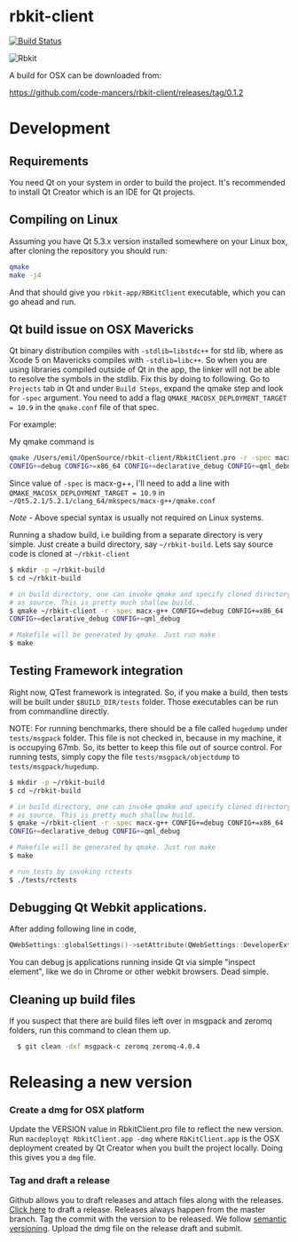 rbkit-client
============
[![Build Status](https://travis-ci.org/code-mancers/rbkit-client.svg?branch=master)](https://travis-ci.org/code-mancers/rbkit-client)

![Rbkit](https://github.com/code-mancers/rbkit-client/raw/master/images/rbkit2.gif "RBkit use")

A build for OSX can be downloaded from:

https://github.com/code-mancers/rbkit-client/releases/tag/0.1.2

# Development

## Requirements

You need Qt on your system in order to build the project. It's recommended to
install Qt Creator which is an IDE for Qt projects.

## Compiling on Linux

Assuming you have Qt 5.3.x version installed somewhere on your Linux box, after
cloning the repository you should run:

```bash
qmake
make -j4
```

And that should give you `rbkit-app/RBKitClient` executable, which you can
go ahead and run.

## Qt build issue on OSX Mavericks

Qt binary distribution compiles with `-stdlib=libstdc++` for std lib,
where as Xcode 5 on Mavericks compiles with `-stdlib=libc++`. So when you
are using libraries compiled outside of Qt in the app, the linker will not
be able to resolve the symbols in the stdlib. Fix this by doing to following.
Go to `Projects` tab in Qt and under `Build Steps`, expand the qmake step and
look for `-spec` argument. You need to add a flag `QMAKE_MACOSX_DEPLOYMENT_TARGET = 10.9`
in the `qmake.conf` file of that spec.

For example:

My qmake command is

```bash
qmake /Users/emil/OpenSource/rbkit-client/RbkitClient.pro -r -spec macx-g++
CONFIG+=debug CONFIG+=x86_64 CONFIG+=declarative_debug CONFIG+=qml_debug
```

Since value of `-spec` is macx-g++, I'll need to add a line with
`QMAKE_MACOSX_DEPLOYMENT_TARGET = 10.9` in `~/Qt5.2.1/5.2.1/clang_64/mkspecs/macx-g++/qmake.conf`

*Note* - Above special syntax is usually not required on Linux systems.

Running a shadow build, i.e building from a separate directory is very
simple. Just create a build directory, say `~/rbkit-build`. Lets say
source code is cloned at `~/rbkit-client`

```bash
$ mkdir -p ~/rbkit-build
$ cd ~/rbkit-build

# in build directory, one can invoke qmake and specify cloned directory
# as source. This is pretty much shallow build.
$ qmake ~/rbkit-client -r -spec macx-g++ CONFIG+=debug CONFIG+=x86_64
CONFIG+=declarative_debug CONFIG+=qml_debug

# Makefile will be generated by qmake. Just run make
$ make
```

## Testing Framework integration
Right now, QTest framework is integrated. So, if you make a build, then
tests will be built under `$BUILD_DIR/tests` folder. Those executables
can be run from commandline directly.

NOTE: For running benchmarks, there should be a file called `hugedump`
under `tests/msgpack` folder. This file is not checked in, because in
my machine, it is occupying 67mb. So, its better to keep this file
out of source control. For running tests, simply copy the file
`tests/msgpack/objectdump` to `tests/msgpack/hugedump`.


```bash
$ mkdir -p ~/rbkit-build
$ cd ~/rbkit-build

# in build directory, one can invoke qmake and specify cloned directory
# as source. This is pretty much shallow build.
$ qmake ~/rbkit-client -r -spec macx-g++ CONFIG+=debug CONFIG+=x86_64
CONFIG+=declarative_debug CONFIG+=qml_debug

# Makefile will be generated by qmake. Just run make
$ make

# run tests by invoking rctests
$ ./tests/rctests
```

## Debugging Qt Webkit applications.

After adding following line in code,

```cpp
QWebSettings::globalSettings()->setAttribute(QWebSettings::DeveloperExtrasEnabled, true);
```

You can debug js applications running inside Qt via simple "inspect element", like we do in Chrome or
other webkit browsers. Dead simple.

## Cleaning up build files
If you suspect that there are build files left over in msgpack and zeromq folders,
run this command to clean them up.

```sh
  $ git clean -dxf msgpack-c zeromq zeromq-4.0.4
```

# Releasing a new version

### Create a dmg for OSX platform
Update the VERSION value in RbkitClient.pro file to reflect the new version.
Run `macdeployqt RbkitClient.app -dmg` where `RbKitClient.app` is the OSX deployment
created by Qt Creator when you built the project locally. Doing this gives you
a `dmg` file.

### Tag and draft a release
Github allows you to draft releases and attach files along with the releases.
[Click here](https://github.com/code-mancers/rbkit-client/releases/new) to draft
a release. Releases always happen from the master branch. Tag the commit with
the version to be released. We follow [semantic versioning](http://semver.org/).
Upload the dmg file on the release draft and submit.

